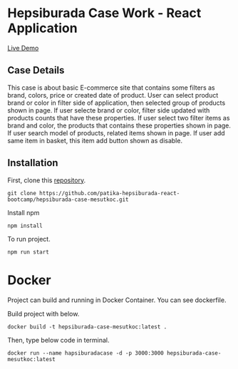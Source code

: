 # Hepsiburada Case Work - React Application

[Live Demo](https://distracted-curran-cd9370.netlify.app/)
## Case Details

This case is about basic E-commerce site that contains some filters as brand, colors, price or created date of product.
User can select product brand or color in filter side of application, then selected group of products shown in page.
If user selecte brand or color, filter side updated with products counts that have these properties.
If user select two filter items as brand and color, the products that contains these properties shown in page.
If user search model of products, related items shown in page.
If user add same item in basket, this item add button shown as disable.


## Installation

First, clone this [repository](https://github.com/patika-hepsiburada-react-bootcamp/hepsiburada-case-mesutkoc.git).

`git clone https://github.com/patika-hepsiburada-react-bootcamp/hepsiburada-case-mesutkoc.git`

Install npm

`npm install`

To run project.

`npm run start`

# Docker 

Project can build and running in Docker Container.
You can see dockerfile.

Build project with below.

`docker build -t hepsiburada-case-mesutkoc:latest .`

Then, type below code in terminal.

`docker run --name hapsiburadacase -d -p 3000:3000 hepsiburada-case-mesutkoc:latest`